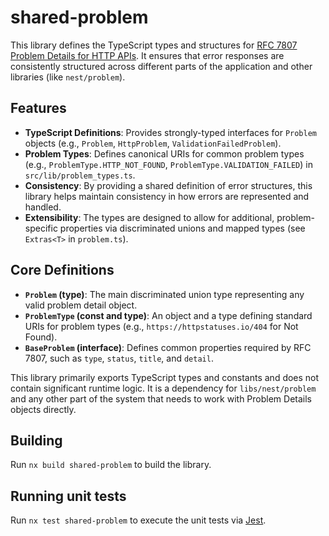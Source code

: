 # shared-problem

This library defines the TypeScript types and structures for [RFC 7807 Problem Details for HTTP APIs](https://tools.ietf.org/html/rfc7807). It ensures that error responses are consistently structured across different parts of the application and other libraries (like `nest/problem`).

## Features

-   **TypeScript Definitions**: Provides strongly-typed interfaces for `Problem` objects (e.g., `Problem`, `HttpProblem`, `ValidationFailedProblem`).
-   **Problem Types**: Defines canonical URIs for common problem types (e.g., `ProblemType.HTTP_NOT_FOUND`, `ProblemType.VALIDATION_FAILED`) in `src/lib/problem_types.ts`.
-   **Consistency**: By providing a shared definition of error structures, this library helps maintain consistency in how errors are represented and handled.
-   **Extensibility**: The types are designed to allow for additional, problem-specific properties via discriminated unions and mapped types (see `Extras<T>` in `problem.ts`).

## Core Definitions

-   **`Problem` (type)**: The main discriminated union type representing any valid problem detail object.
-   **`ProblemType` (const and type)**: An object and a type defining standard URIs for problem types (e.g., `https://httpstatuses.io/404` for Not Found).
-   **`BaseProblem` (interface)**: Defines common properties required by RFC 7807, such as `type`, `status`, `title`, and `detail`.

This library primarily exports TypeScript types and constants and does not contain significant runtime logic. It is a dependency for `libs/nest/problem` and any other part of the system that needs to work with Problem Details objects directly.

## Building

Run `nx build shared-problem` to build the library.

## Running unit tests

Run `nx test shared-problem` to execute the unit tests via [Jest](https://jestjs.io).
